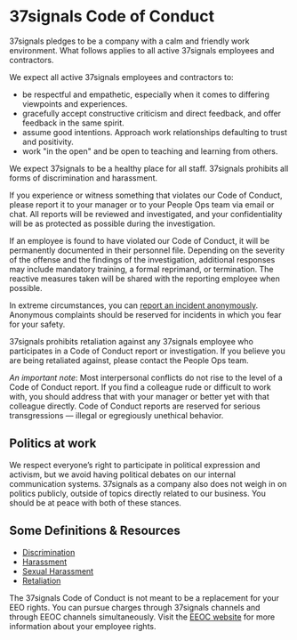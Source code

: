 # 37signals Code of Conduct

37signals pledges to be a company with a calm and friendly work environment. What follows applies to all active 37signals employees and contractors.

We expect all active 37signals employees and contractors to:
* be respectful and empathetic, especially when it comes to differing viewpoints and experiences.
* gracefully accept constructive criticism and direct feedback, and offer feedback in the same spirit.
* assume good intentions. Approach work relationships defaulting to trust and positivity.
* work "in the open" and be open to teaching and learning from others.

We expect 37signals to be a healthy place for all staff. 37signals prohibits all forms of discrimination and harassment. 

If you experience or witness something that violates our Code of Conduct, please report it to your manager or to your People Ops team via email or chat. All reports will be reviewed and investigated, and your confidentiality will be as protected as possible during the investigation.

If an employee is found to have violated our Code of Conduct, it will be permanently documented in their personnel file. Depending on the severity of the offense and the findings of the investigation, additional responses may include mandatory training, a formal reprimand, or termination. The reactive measures taken will be shared with the reporting employee when possible.

In extreme circumstances, you can [report an incident anonymously](https://3.basecamp.com/2914079/buckets/22311406/documents/4177996672). Anonymous complaints should be reserved for incidents in which you fear for your safety.

37signals prohibits retaliation against any 37signals employee who participates in a Code of Conduct report or investigation. If you believe you are being retaliated against, please contact the People Ops team.

*An important note*: Most interpersonal conflicts do not rise to the level of a Code of Conduct report. If you find a colleague rude or difficult to work with, you should address that with your manager or better yet with that colleague directly. Code of Conduct reports are reserved for serious transgressions — illegal or egregiously unethical behavior.

## Politics at work

We respect everyone’s right to participate in political expression and activism, but we avoid having political debates on our internal communication systems. 37signals as a company also does not weigh in on politics publicly, outside of topics directly related to our business. You should be at peace with both of these stances.

## Some Definitions & Resources

* [Discrimination](https://www.eeoc.gov/discrimination-type)
* [Harassment](https://www.eeoc.gov/harassment)
* [Sexual Harassment](https://www.eeoc.gov/sexual-harassment)
* [Retaliation](https://www.eeoc.gov/retaliation)

The 37signals Code of Conduct is not meant to be a replacement for your EEO rights. You can pursue charges through 37signals channels and through EEOC channels simultaneously. Visit the [EEOC website](https://www.eeoc.gov/how-file-charge-employment-discrimination) for more information about your employee rights.
